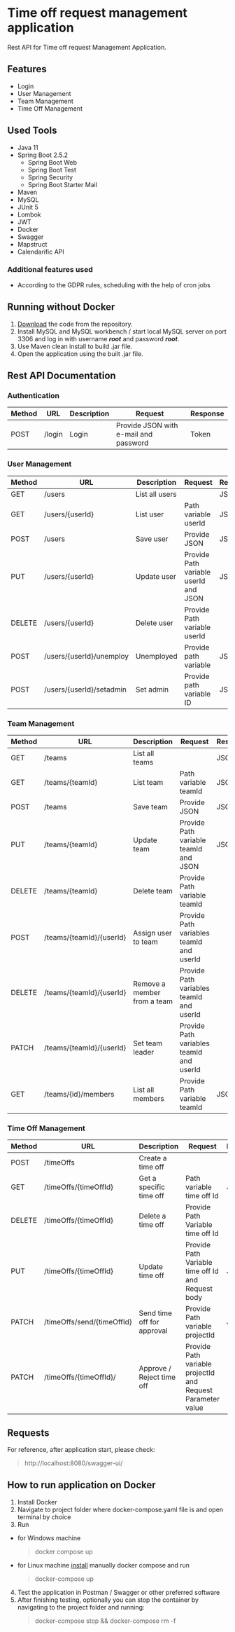 

# Time off request management application

Rest API for Time off request Management Application.

## Features

- Login
- User Management
- Team Management
- Time Off Management

## Used Tools

- Java 11
- Spring Boot 2.5.2
    - Spring Boot Web
    - Spring Boot Test
    - Spring Security
    - Spring Boot Starter Mail
- Maven
- MySQL
- JUnit 5
- Lombok
- JWT
- Docker
- Swagger
- Mapstruct
- Calendarific API

### Additional features used

- According to the GDPR rules, scheduling with the help of cron jobs

## Running without Docker

1. [Download](https://gitlab.com/scalefocus-academy/students/sa21-java/java-runtimeerrors.git) the code from the repository.
2. Install MySQL and MySQL workbench / start local MySQL
   server on port 3306 and log in with username
   <b><i>root</i></b> and password <b><i>root</i></b>.
3. Use Maven clean install to build .jar file.
4. Open the application using the built .jar file.

## Rest API Documentation

### Authentication

Method | URL | Description | Request | Response |
--- | --- | --- | --- | ---
POST | /login | Login | Provide JSON with e-mail and password | Token

### User Management

Method | URL | Description | Request | Response |
--- | --- | --- | --- | ---
GET | /users | List all users |  | JSON
GET | /users/{userId} | List user | Path variable userId  | JSON
POST | /users | Save user | Provide JSON | JSON
PUT | /users/{userId} | Update user | Provide Path variable userId and JSON | JSON
DELETE | /users/{userId} | Delete user | Provide Path variable userId |
POST | /users/{userId}/unemploy | Unemployed | Provide path variable | JSON
POST | /users/{userId}/setadmin | Set admin | Provide path variable ID | JSON
### Team Management

Method | URL | Description | Request | Response |
--- | --- | --- | --- | ---
GET | /teams | List all teams |  | JSON
GET | /teams/{teamId} | List team | Path variable teamId  | JSON
POST | /teams | Save team | Provide JSON | JSON
PUT | /teams/{teamId} | Update team | Provide Path variable teamId and JSON | JSON
DELETE | /teams/{teamId} | Delete team | Provide Path variable teamId |
POST | /teams/{teamId}/{userId} | Assign user to team | Provide Path variables teamId and userId |
DELETE | /teams/{teamId}/{userId} | Remove a member from a team | Provide Path variables teamId and userId |
PATCH | /teams/{teamId}/{userId} | Set team leader | Provide Path variables teamId and userId |
GET | /teams/{id}/members | List all members | Provide Path variable teamId | JSON

### Time Off Management

Method | URL | Description | Request | Response |
--- | --- | --- | --- | ---
POST | /timeOffs | Create a time off |
GET | /timeOffs/{timeOffId} | Get a specific time off | Path variable time off Id | JSON
DELETE | /timeOffs/{timeOffId} | Delete a time off | Provide Path Variable time off Id
PUT | /timeOffs/{timeOffId} | Update time off | Provide Path Variable time off Id and Request body | JSON
PATCH | /timeOffs/send/{timeOffId}| Send time off for approval | Provide Path variable projectId | JSON
PATCH | /timeOffs/{timeOffId}/ | Approve / Reject time off | Provide Path variable projectId and Request Parameter value |

## Requests
For reference, after application start, please check:
> http://localhost:8080/swagger-ui/

## How to run application on Docker
1. Install Docker
2. Navigate to project folder where docker-compose.yaml file is and open
   terminal by choice
3. Run
- for Windows machine
  > docker compose up
- for Linux machine [install](https://docs.docker.com/compose/install/) manually docker compose and run
  
  > docker-compose up
4. Test the application in Postman / Swagger or other preferred
   software
5. After finishing testing, optionally you can stop the
   container by navigating to the project folder and running:
   > docker-compose stop && docker-compose rm -f


